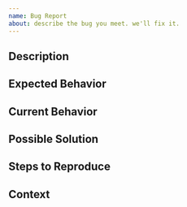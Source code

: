 ```yaml
---
name: Bug Report
about: describe the bug you meet. we'll fix it.
---
```


## Description
<!--- Provide a general summary of the issue in the Title above -->

## Expected Behavior
<!--- tell us what should happen -->

## Current Behavior
<!--- tell us what happens instead of the expected behavior -->

## Possible Solution
<!--- Not obligatory, but suggest a fix/reason for the bug, -->
<!--- or ideas how to implement the addition or change -->

## Steps to Reproduce 
<!--- Provide a link to a live example, or an unambiguous set of steps to -->
<!--- reproduce this bug. Include code to reproduce, if relevant -->

## Context
<!--- How has this issue affected you? What are you trying to accomplish? -->

